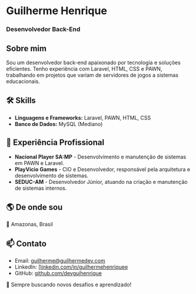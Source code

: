 # Guilherme Henrique

### Desenvolvedor Back-End

## Sobre mim
Sou um desenvolvedor back-end apaixonado por tecnologia e soluções eficientes. Tenho experiência com Laravel, HTML, CSS e PAWN, trabalhando em projetos que variam de servidores de jogos a sistemas educacionais.

## 🛠️ Skills
- **Linguagens e Frameworks:** Laravel, PAWN, HTML, CSS
- **Banco de Dados:** MySQL (Mediano)

## 💼 Experiência Profissional
- **Nacional Player SA:MP** - Desenvolvimento e manutenção de sistemas em PAWN e Laravel.
- **PlayVicio Games** - CIO e Desenvolvedor, responsável pela arquitetura e desenvolvimento de sistemas.
- **SEDUC-AM** - Desenvolvedor Júnior, atuando na criação e manutenção de sistemas internos.

## 🌎 De onde sou
📍 Amazonas, Brasil

## 📫 Contato
- Email: guilherme@guilhermedev.com
- LinkedIn: [[linkedin.com/in/guilhermehenriquee](https://www.linkedin.com/in/guilhermehenriquee/)
- GitHub: [github.com/devguihenrique](https://github.com/devguihenrique)

🚀 Sempre buscando novos desafios e aprendizado!

